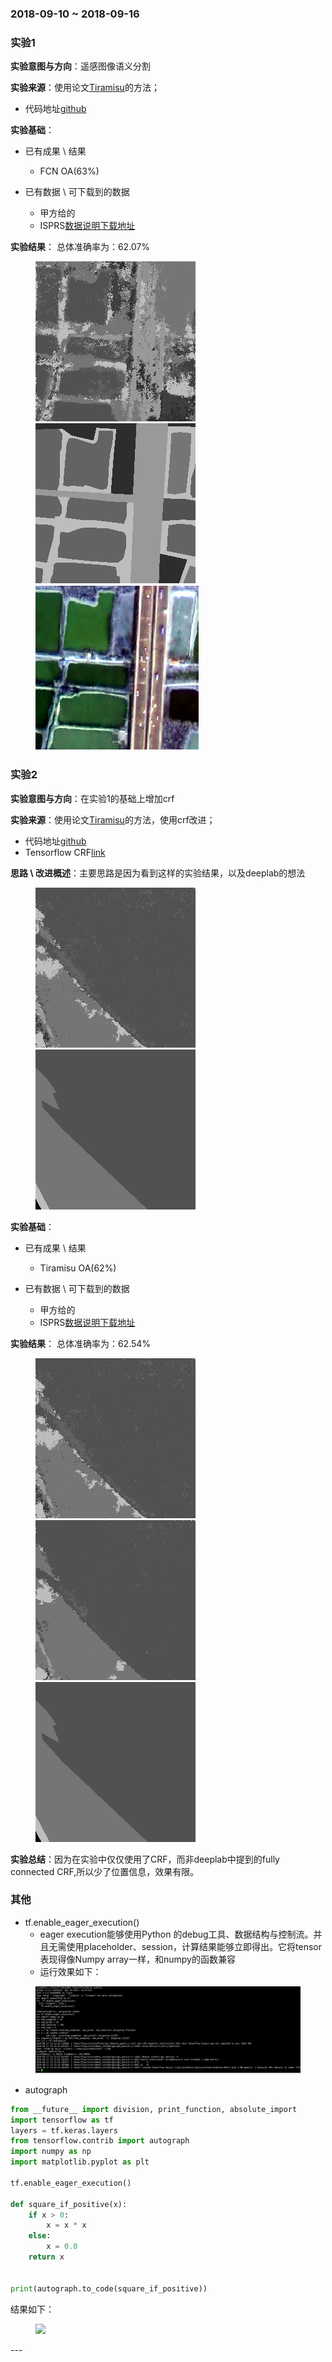 ### 2018-09-10 ~ 2018-09-16

###  **实验1**

**实验意图与方向**：遥感图像语义分割

**实验来源**：使用论文[Tiramisu](https://arxiv.org/abs/1611.09326)的方法；

- 代码地址[github](https://github.com/HasnainRaz/FC-DenseNet-TensorFlow)

**实验基础**：

- 已有成果 \ 结果
	+ FCN OA(63%)

- 已有数据 \ 可下载到的数据
	+ 甲方给的
	+ ISPRS[数据说明下载地址](http://www2.isprs.org/commissions/comm2/wg4/vaihingen-2d-semantic-labeling-contest.html)

**实验结果**：
总体准确率为：62.07%
<figure class="third">
    <img src="1.png"><img src="1o.png"><img src="1s.png">
</figure>

###  **实验2**

**实验意图与方向**：在实验1的基础上增加crf

**实验来源**：使用论文[Tiramisu](https://arxiv.org/abs/1611.09326)的方法，使用crf改进；

- 代码地址[github](https://github.com/HasnainRaz/FC-DenseNet-TensorFlow)
- Tensorflow CRF[link](https://www.tensorflow.org/api_guides/python/contrib.crf)

**思路 \ 改进概述**：主要思路是因为看到这样的实验结果，以及deeplab的想法
<figure class="half">
    <img src="27.png"><img src="27o.png">
</figure>

**实验基础**：

- 已有成果 \ 结果
	+ Tiramisu OA(62%)

- 已有数据 \ 可下载到的数据
	+ 甲方给的
	+ ISPRS[数据说明下载地址](http://www2.isprs.org/commissions/comm2/wg4/vaihingen-2d-semantic-labeling-contest.html)

**实验结果**：
总体准确率为：62.54%
<figure class="third">
    <img src="27.png"><img src="27crf.png"><img src="27o.png">
</figure>

**实验总结**：因为在实验中仅仅使用了CRF，而非deeplab中提到的fully connected CRF,所以少了位置信息，效果有限。

 ### 其他
 - tf.enable_eager_execution()
 	+  eager execution能够使用Python 的debug工具、数据结构与控制流。并且无需使用placeholder、session，计算结果能够立即得出。它将tensor表现得像Numpy array一样，和numpy的函数兼容
	+ 运行效果如下：
 <figure class="1">
 	<img src="tf.png">
 </figure>

- autograph
```python (type)
from __future__ import division, print_function, absolute_import
import tensorflow as tf
layers = tf.keras.layers
from tensorflow.contrib import autograph
import numpy as np
import matplotlib.pyplot as plt

tf.enable_eager_execution()

def square_if_positive(x):
	if x > 0:
		x = x * x
	else:
		x = 0.0
	return x


print(autograph.to_code(square_if_positive))

```
结果如下：
 <figure class="1">
 	<img src="autogriph.png">
 </figure>
---

